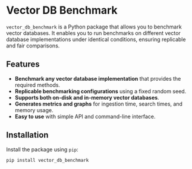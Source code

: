 # Vector DB Benchmark

`vector_db_benchmark` is a Python package that allows you to benchmark vector databases. It enables you to run benchmarks on different vector database implementations under identical conditions, ensuring replicable and fair comparisons.

## Features

- **Benchmark any vector database implementation** that provides the required methods.
- **Replicable benchmarking configurations** using a fixed random seed.
- **Supports both on-disk and in-memory vector databases**.
- **Generates metrics and graphs** for ingestion time, search times, and memory usage.
- **Easy to use** with simple API and command-line interface.

## Installation

Install the package using `pip`:

```bash
pip install vector_db_benchmark
```